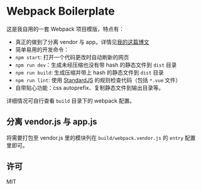 # Webpack Boilerplate

这是我自用的一套 Webpack 项目模版，特点有：

 - 真正的做到了分离 vendor 与 app。详情见[我的这篇博文](https://github.com/lmk123/blog/issues/47)
 - 简单易用的开发命令：
  - `npm start`: 打开一个代码更改时自动刷新的网页
  - `npm run dev`：生成未经压缩也没有带 hash 的静态文件到 `dist` 目录
  - `npm run build`: 生成压缩并带上 hash 的静态文件到 `dist` 目录
  - `npm run lint`: 使用 [StandardJS](http://standardjs.com/) 的规则检查代码（包括 `*.vue` 文件）
 - 自带贴心功能：css autoprefix、复制静态文件到输出目录等。

详细情况可自行查看 `build` 目录下的 webpack 配置。

## 分离 vendor.js 与 app.js

将需要打包至 vendor.js 里的模块列在 `build/webpack.vendor.js` 的 `entry` 配置里即可。

## 许可

MIT
